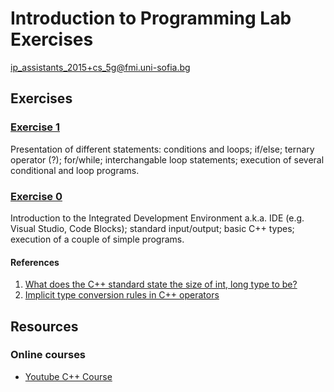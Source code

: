 Introduction to Programming Lab Exercises
=========================================

<ip_assistants_2015+cs_5g@fmi.uni-sofia.bg>

Exercises
---------

### [Exercise 1](https://github.com/fmi-lab/up/blob/master/exercises/exercise1)

Presentation of different statements: conditions and loops; if/else;
ternary operator (?); for/while; interchangable loop statements;
execution of several conditional and loop programs.

### [Exercise 0](https://github.com/fmi-lab/up/blob/master/exercises/exercise0)

Introduction to the Integrated Development Environment a.k.a. IDE (e.g.
Visual Studio, Code Blocks); standard input/output; basic C++ types;
execution of a couple of simple programs.

#### References

1.  [What does the C++ standard state the size of int, long type to
    be?](http://stackoverflow.com/questions/589575/what-does-the-c-standard-state-the-size-of-int-long-type-to-be)
2.  [Implicit type conversion rules in C++
    operators](http://stackoverflow.com/questions/5563000/implicit-type-conversion-rules-in-c-operators)

Resources
---------

### Online courses

-   [Youtube C++
    Course](https://www.youtube.com/watch?v=l8UeoizDLJw&list=PL71DAFD8C68FD9013&index=1)

